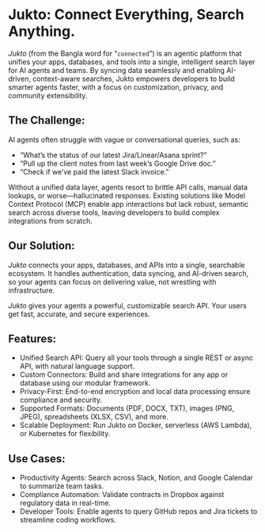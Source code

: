 # Jukto: Connect Everything, Search Anything.

*Jukto* (from the Bangla word for “`connected`”) is an agentic platform that unifies your apps, databases, and tools into a single, intelligent search layer for AI agents and teams. By syncing data seamlessly and enabling AI-driven, context-aware searches, Jukto empowers developers to build smarter agents faster, with a focus on customization, privacy, and community extensibility.

##  The Challenge:

AI agents often struggle with vague or conversational queries, such as:  
- “What’s the status of our latest Jira/Linear/Asana sprint?”  
- “Pull up the client notes from last week’s Google Drive doc.”  
- “Check if we’ve paid the latest Slack invoice.”

Without a unified data layer, agents resort to brittle API calls, manual data lookups, or worse—hallucinated responses. Existing solutions like Model Context Protocol (MCP) enable app interactions but lack robust, semantic search across diverse tools, leaving developers to build complex integrations from scratch.

## Our Solution:

*Jukto* connects your apps, databases, and APIs into a single, searchable ecosystem. It handles authentication, data syncing, and AI-driven search, so your agents can focus on delivering value, not wrestling with infrastructure.

*Jukto* gives your agents a powerful, customizable search API. Your users get fast, accurate, and secure experiences.

## Features:

- Unified Search API: Query all your tools through a single REST or async API, with natural language support.  
- Custom Connectors: Build and share integrations for any app or database using our modular framework.  
- Privacy-First: End-to-end encryption and local data processing ensure compliance and security.  
- Supported Formats: Documents (PDF, DOCX, TXT), images (PNG, JPEG), spreadsheets (XLSX, CSV), and more.  
- Scalable Deployment: Run Jukto on Docker, serverless (AWS Lambda), or Kubernetes for flexibility.

## Use Cases:

- Productivity Agents: Search across Slack, Notion, and Google Calendar to summarize team tasks.  
- Compliance Automation: Validate contracts in Dropbox against regulatory data in real-time.  
- Developer Tools: Enable agents to query GitHub repos and Jira tickets to streamline coding workflows.


